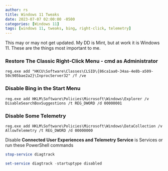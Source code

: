 ```yaml
---
author: rs
title: Windows 11 Tweaks
date: 2023-07-07 02:00:00 -0500 
categories: [Windows 11]
tags: [windows 11, tweaks, bing, right-click, telemetry]
---
```


This may or may not get updated. My DD is Mint, but at work it is Windows 11. These are the things most important to me.

### Restore The Classic Right-Click Menu - cmd as Administrator
```text
reg.exe add "HKCU\Software\Classes\CLSID\{86ca1aa0-34aa-4e8b-a509-50c905bae2a2}\InprocServer32" /f /ve
```

### Disable Bing in the Start Menu
```text
reg.exe add HKLM\Software\Policies\Microsoft\Windows\Explorer /v DisableSearchBoxSuggestions /t REG_DWORD /d 00000001
```

### Disable Some Telemetry
```text
reg.exe add HKLM\Software\Policies\Microsoft\Windows\DataCollection /v AllowTelemetry /t REG_DWORD /d 00000000
```

Disable **Connected User Experiences and Telemetry Service** is Services or run these PowerShell commands
```powershell
stop-service diagtrack
```

```powershell
set-service diagtrack -startuptype disabled
```